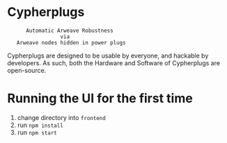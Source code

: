 # Cypherplugs

          Automatic Arweave Robustness
                     via
       Arweave nodes hidden in power plugs
 
 Cypherplugs are designed to be usable by everyone, and hackable by developers. As such, both the Hardware and Software of Cypherplugs are open-source.

# Running the UI for the first time

1. change directory into `frontend`
2. run `npm install`
3. run `npm start`


 
